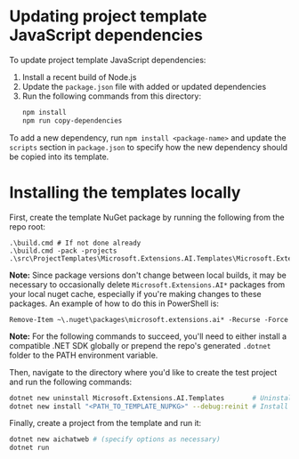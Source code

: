 # Updating project template JavaScript dependencies

To update project template JavaScript dependencies:
1. Install a recent build of Node.js
2. Update the `package.json` file with added or updated dependencies
3. Run the following commands from this directory:
    ```sh
    npm install
    npm run copy-dependencies
    ```

To add a new dependency, run `npm install <package-name>` and update the `scripts` section in `package.json` to specify how the new dependency should be copied into its template.

# Installing the templates locally

First, create the template NuGet package by running the following from the repo root:
```pwsh
.\build.cmd # If not done already
.\build.cmd -pack -projects .\src\ProjectTemplates\Microsoft.Extensions.AI.Templates\Microsoft.Extensions.AI.Templates.csproj
```

**Note:** Since package versions don't change between local builds, it may be necessary to occasionally delete `Microsoft.Extensions.AI*` packages from your local nuget cache, especially if you're making changes to these packages. An example of how to do this in PowerShell is:
```pwsh
Remove-Item ~\.nuget\packages\microsoft.extensions.ai* -Recurse -Force
```

**Note:** For the following commands to succeed, you'll need to either install a compatible .NET SDK globally or prepend the repo's generated `.dotnet` folder to the PATH environment variable.

Then, navigate to the directory where you'd like to create the test project and run the following commands:
```sh
dotnet new uninstall Microsoft.Extensions.AI.Templates       # Uninstall any existing version of the templates
dotnet new install "<PATH_TO_TEMPLATE_NUPKG>" --debug:reinit # Install the template from the generated .nupkg file (in the artifacts/packages folder)
```

Finally, create a project from the template and run it:
```sh
dotnet new aichatweb # (specify options as necessary)
dotnet run
```
